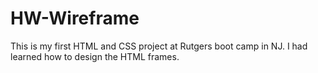 # HW-Wireframe

This is my first HTML and CSS project at Rutgers boot camp in NJ. I had learned how to design the HTML frames.
